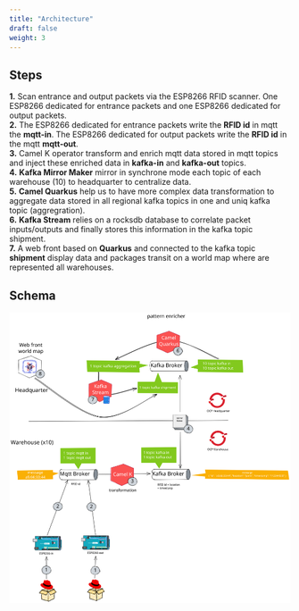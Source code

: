 ```yaml
---
title: "Architecture"
draft: false
weight: 3
---
```


## Steps

**1.** Scan entrance and output packets via the ESP8266 RFID scanner. One ESP8266 dedicated for entrance packets and one ESP8266 dedicated for output packets.  
**2.** The ESP8266 dedicated for entrance packets write the **RFID id** in mqtt the **mqtt-in**. The ESP8266 dedicated for output packets write the **RFID id** in the mqtt **mqtt-out**.  
**3.** Camel K operator transform and enrich mqtt data stored in mqtt topics and inject these enriched data in **kafka-in** and **kafka-out** topics.  
**4.** **Kafka Mirror Maker** mirror in synchrone mode each topic of each warehouse (10) to headquarter to centralize data.  
**5.** **Camel Quarkus** help us to have more complex data transformation to aggregate data stored in all regional kafka topics in one and uniq kafka topic (aggregration).  
**6.** **Kafka Stream** relies on a rocksdb database to correlate packet inputs/outputs and finally stores this information in the kafka topic shipment.  
**7.** A web front based on **Quarkus** and connected to the kafka topic **shipment** display data and packages transit on a world map where are represented all warehouses.  


## Schema

![use_case](/images/detailled-schema.svg)

